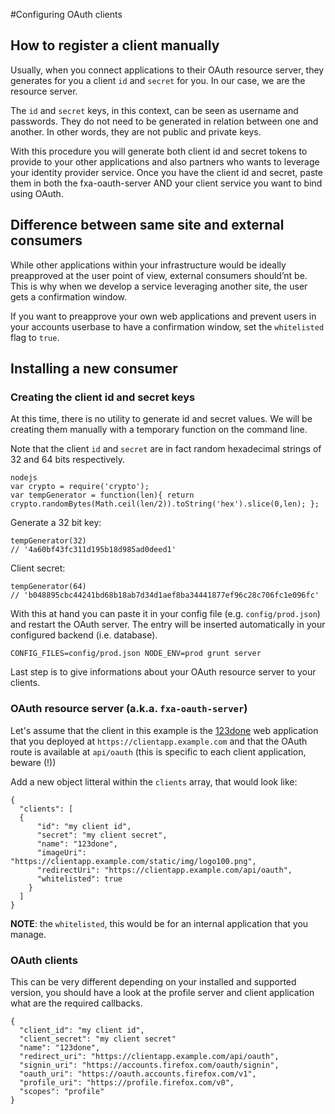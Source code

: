 #Configuring OAuth clients

## How to register a client manually

Usually, when you connect applications to their OAuth resource server, they generates for you a client `id` and `secret` for you. In our case, we are the resource server.

The `id` and `secret` keys, in this context, can be seen as username and passwords. They do not need to be generated in relation between one and another. In other words, they are not public and private keys.

With this procedure you will generate both client id and secret tokens to provide to your other applications and also partners who wants to leverage your identity provider service. Once you have the client id and secret, paste them in both the fxa-oauth-server AND your client service you want to bind using OAuth.


## Difference between same site and external consumers

While other applications within your infrastructure would be ideally preapproved at the user point of view, external consumers should’nt be. This is why when we develop a service leveraging another site, the user gets a confirmation window. 

If you want to preapprove your own web applications and prevent users in your accounts userbase to have a confirmation window, set the `whitelisted` flag to `true`.


## Installing a new consumer

### Creating the client id and secret keys

At this time, there is no utility to generate id and secret values. We will be creating them manually with a temporary function on the command line.

Note that the client `id` and `secret` are in fact random hexadecimal strings of 32 and 64 bits respectively.

    nodejs
    var crypto = require('crypto');
    var tempGenerator = function(len){ return crypto.randomBytes(Math.ceil(len/2)).toString('hex').slice(0,len); };

Generate a 32 bit key:

    tempGenerator(32)
    // '4a60bf43fc311d195b18d985ad0deed1'

Client secret:

    tempGenerator(64)
    // 'b048895cbc44241bd68b18ab7d34d1aef8ba34441877ef96c28c706fc1e096fc'

With this at hand you can paste it in your config file (e.g. `config/prod.json`) and restart the OAuth server. The entry will be inserted automatically in your configured backend (i.e. database).

    CONFIG_FILES=config/prod.json NODE_ENV=prod grunt server

Last step is to give informations about your OAuth resource server to your clients.


### OAuth resource server (a.k.a. `fxa-oauth-server`)

Let's assume that the client in this example is the [123done](https://github.com/mozilla/123done) web application that you deployed at `https://clientapp.example.com` and that the OAuth route is available at `api/oauth` (this is specific to each client application, beware (!))

Add a new object litteral within the `clients` array, that would look like:

    {
      "clients": [
      {
          "id": "my client id",
          "secret": "my client secret",
          "name": "123done",
          "imageUri": "https://clientapp.example.com/static/img/logo100.png",
          "redirectUri": "https://clientapp.example.com/api/oauth",
          "whitelisted": true
        }
      ]
    }


**NOTE**:  the `whitelisted`, this would be for an internal application that you manage.


### OAuth clients

This can be very different depending on your installed and supported version, you should have a look at the profile server and client application what are the required callbacks.

    {
      "client_id": "my client id",
      "client_secret": "my client secret"
      "name": "123done",
      "redirect_uri": "https://clientapp.example.com/api/oauth",
      "signin_uri": "https://accounts.firefox.com/oauth/signin",
      "oauth_uri": "https://oauth.accounts.firefox.com/v1",
      "profile_uri": "https://profile.firefox.com/v0",
      "scopes": "profile"
    }
